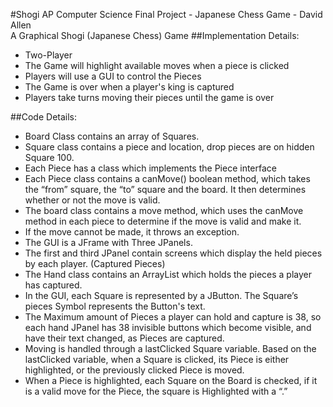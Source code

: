 #Shogi
AP Computer Science Final Project - Japanese Chess Game - David Allen<br>
A Graphical Shogi (Japanese Chess) Game
##Implementation Details:
<ul>
	<li>Two-Player
	<li>The Game will highlight available moves when a piece is clicked
	<li>Players will use a GUI to control the Pieces
	<li>The Game is over when a player's king is captured
	<li>Players take turns moving their pieces until the game is over</li>
</ul>
##Code Details:
<ul>
<li>Board Class contains an array of Squares.</li>
<li>Square class contains a piece and location, drop pieces are on hidden Square 100.</li>
<li>Each Piece has a class which implements the Piece interface</li>
<li>Each Piece class contains a canMove() boolean method, which takes the “from” square, the “to” square and the board. It then determines whether or not the move is valid.</li>
<li>The board class contains a move method, which uses the canMove method in each piece to determine if the move is valid and make it. <li>If the move cannot be made, it throws an exception.</li> 
<li>The GUI is a JFrame with Three JPanels.</li>
<li>The first and third JPanel contain screens which display the held pieces by each player. (Captured Pieces)</li>
<li>The Hand class contains an ArrayList which holds the pieces a player has captured.</li>
<li>In the GUI, each Square is represented by a JButton. The Square’s pieces Symbol represents the Button's text.</li>
<li>The Maximum amount of Pieces a player can hold and capture is 38, so each hand JPanel has 38 invisible buttons which become visible, and have their text changed, as Pieces are captured.</li>
<li>Moving is handled through a lastClicked Square variable. Based on the lastClicked variable, when a Square is clicked, its Piece is either highlighted, or the previously clicked Piece is moved.</li>
<li>When a Piece is highlighted, each Square on the Board is checked, if it is a valid move for the Piece, the square is Highlighted with a “.”</li>

</ul>

